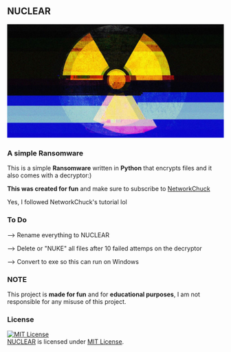 ###
## __NUCLEAR__
![logo](icon.jpeg)
###


### A simple Ransomware
This is a simple **Ransomware** written in **Python** that encrypts files and it also comes with a decryptor:)

**This was created for fun** and make sure to subscribe to [NetworkChuck](https://www.youtube.com/c/NetworkChuck)

Yes, I followed NetworkChuck's tutorial lol

### To Do
 --> Rename everything to NUCLEAR
 
 --> Delete or "NUKE" all files after 10 failed attemps on the decryptor
 
 --> Convert to exe so this can run on Windows

### NOTE
This project is **made for fun** and for **educational purposes**, I am not responsible for any misuse of this project.

### License
<a rel="license" href="https://opensource.org/licenses/MIT"><img alt="MIT License" src="https://cloud.githubusercontent.com/assets/5456665/18950087/fbe0681a-865f-11e6-9552-e59d038d5913.png" width="60em" height=auto/></a><br/><a href="https://github.com/1324hikari/NUCLEAR">NUCLEAR</a> is licensed under <a rel="license" href="https://opensource.org/licenses/MIT">MIT License</a>.
